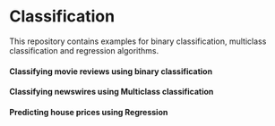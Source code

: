 # Classification

This repository contains examples for binary classification, multiclass classification and regression algorithms.

#### Classifying movie reviews using binary classification
#### Classifying newswires using Multiclass classification
#### Predicting house prices using Regression
